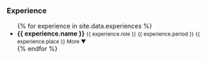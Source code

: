 <!-- <h1 id="experience">Experience</h1> -->

<h3 class="cv-subtitle"><strong>Experience</strong></h3>

<div class="nodes">
  <ul class="first-level">
    {% for experience in site.data.experiences %}
      <li
        data-controller="experience"
      >
        <strong>{{ experience.name }}</strong>
        <small>{{ experience.role }}</small>
        <small>{{ experience.period }}</small>
        <small
        >{{ experience.place }}</small>
        <small
          data-action="click->experience#toggle"
          data-experience-target="togglebutton"
          style="cursor: pointer;">More ▼</small>
        <ul
          data-experience-target="detail"
          class="second-level">
          {% for bullet_item in experience.bullet_list %}
            <li><small>{{ bullet_item }}</small></li>
          {% endfor %}
        </ul>
      </li>
    {% endfor %}
  </ul>

  <script type="module">
    window.Stimulus.register("experience", class extends window.Controller {
      static targets = ["detail", "togglebutton"]

      toggle() {
        const className = 'visible'
        if (this.detailTarget.classList.contains(className)) {
          this.togglebuttonTarget.innerText = 'More ▼'
          this.detailTarget.classList.remove(className)
        } else {
          this.togglebuttonTarget.innerText = 'Less ▲'
          this.detailTarget.classList.add(className)
        }
      }
    })
  </script>

  <style>
    .second-level {
      /*
      height: 70px;
      height: 100%;
      */
      height: 0px;
      overflow-y: auto;
      /*transition: height 2s 2s;*/
      transition: height 1s;
    }

    .visible {
      /*
      height: 0%;
      height: 135px;
      */
      height: 205px;
    }

  </style>
</div>
